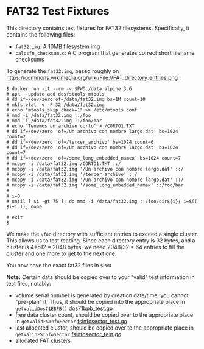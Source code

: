 # FAT32 Test Fixtures
This directory contains test fixtures for FAT32 filesystems. Specifically, it contains the following files:

* `fat32.img`: A 10MB filesystem img
* `calcsfn_checksum.c`: A C program that generates correct short filename checksums

To generate the `fat32.img`, based roughly on https://commons.wikimedia.org/wiki/File:VFAT_directory_entries.png :

```
$ docker run -it --rm -v $PWD:/data alpine:3.6
# apk --update add dosfstools mtools
# dd if=/dev/zero of=/data/fat32.img bs=1M count=10
# mkfs.vfat -v -F 32 /data/fat32.img
# echo "mtools_skip_check=1" >> /etc/mtools.conf
# mmd -i /data/fat32.img ::/foo
# mmd -i /data/fat32.img ::/foo/bar
# echo 'Tenemos un archivo corto' > /CORTO1.TXT
# dd if=/dev/zero 'of=/Un archivo con nombre largo.dat' bs=1024 count=2
# dd if=/dev/zero 'of=/tercer_archivo' bs=1024 count=6
# dd if=/dev/zero 'of=/Un archivo con nombre largo.dat' bs=1024 count=7
# dd if=/dev/zero 'of=/some_long_embedded_nameא' bs=1024 count=7
# mcopy -i /data/fat32.img /CORTO1.TXT ::/
# mcopy -i /data/fat32.img '/Un archivo con nombre largo.dat' ::/
# mcopy -i /data/fat32.img '/tercer_archivo' ::/
# mcopy -i /data/fat32.img '/Un archivo con nombre largo.dat' ::/
# mcopy -i /data/fat32.img '/some_long_embedded_nameא' ::/foo/bar
#
# i=0
# until [ $i -gt 75 ]; do mmd -i /data/fat32.img ::/foo/dir${i}; i=$(( $i+1 )); done

# exit
$
```

We make the `\foo` directory with sufficient entries to exceed a single cluster. This allows us to test reading. Since each directory entry is 32 bytes, and a cluster is 4*512 = 2048 bytes, we need 2048/32 = 64 entries to fill the cluster and one more to get to the next one.

You now have the exact fat32 files in `$PWD`

**Note:** Certain data should be copied over to your "valid" test information in test files, notably:

* volume serial number is generated by creation date/time; you cannot "pre-plan" it. Thus, it should be copied into the appropriate place in `getValidDos71EBPB()` [dos71bpb_test.go](../dos71bpb_test.go)
* free data cluster count, should be copied over to the appropriate place in `getValidFSInfoSector` [fsinfosector_test.go](../fsinfosector_test.go)
* last allocated cluster, should be copied over to the appropriate place in `getValidFSInfoSector` [fsinfosector_test.go](../fsinfosector_test.go)
* allocated FAT clusters
